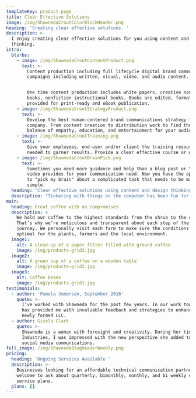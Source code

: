 ```yaml
---
templateKey: product-page
title: Clear Effective Solutions
image: /img/ShawnedaCroutColorBlockHeader.png
heading: 'Creating clear effective solutions. '
description: >-
  I enjoy creating clear effective solutions for you using content and design
  thinking.
intro:
  blurbs:
    - image: /img/ShawnedaCroutContentProduct.png
      text: >-
        Content production including full lifecycle digital brand communication
        campaigns including written, visual, video, and audio content. 


        One time content production includes white papers, creative nonfiction
        books, nonfiction instructional books. Books are edited, formatted, and
        provided for print-ready and eBook publication. 
    - image: /img/ShawnedaCroutStrategyProduct.png
      text: >-
        Develop the best human-centered brand communications strategy for your
        company. From content creation to distribution work to find the right
        balance of empathy, education, and entertainment for your audience. 
    - image: /img/ShawnedaCroutTraining.png
      text: >-
        Give your employees, end-user and/or client the training resources
        needed to garner results. Provide a clear effective course or guide. 
    - image: /img/ShawnedaCroutBrainPick.png
      text: >-
        Sometimes you need more guidance and help than a blog post or YouTube
        video provides for your communication need. Now you have the opportunity
        to "pick my brain" about a complicated task that needs to be made
        simple. 
  heading: 'Clear effective solutions using content and design thinking. '
  description: "Tinkering with things on the computer has been fun for me since I sat in front of an MS-Dos monitor in elementary school. Don't ask if I died from dysentery on the Oregon Trail. I'll never tell \U0001F609.\n\n​Please do enquire about the importance of human first design-thinking when creating content and resources for employees, stakeholders, and customers. Investing in a customized plan to prevent and resolve technical communication challenges distinguishes your brand from every other business in your industry. Keeping your workforce and customer first is how you leverage technology to benefit your staff and clients. Memorable brands use clear effective solutions to benefit everyone involved."
main:
  heading: Great coffee with no compromises
  description: >
    We hold our coffee to the highest standards from the shrub to the cup.
    That’s why we’re meticulous and transparent about each step of the coffee’s
    journey. We personally visit each farm to make sure the conditions are
    optimal for the plants, farmers and the local environment.
  image1:
    alt: A close-up of a paper filter filled with ground coffee
    image: /img/products-grid3.jpg
  image2:
    alt: A green cup of a coffee on a wooden table
    image: /img/products-grid2.jpg
  image3:
    alt: Coffee beans
    image: /img/products-grid1.jpg
testimonials:
  - author: 'Pamela Jemerson, September 2016'
    quote: >-
      I've worked with Shawneda for the past few years. In our work together she
      has provided me with invaluable feedback and strategies to enhance my
      newly formed LLC. 
  - author: Gisela Clark
    quote: >-
      Shawneda is a woman with foresight and creativity. During her time at Ace
      Industries, I was impressed with the new perspective she added to their
      social media communications. 
full_image: /img/ShawnedaBlogHeaderWeebly.png
pricing:
  heading: 'Ongoing Services Available '
  description: >-
    Businesses looking for an affordable technical communication partner are
    welcome to ask about quarterly, bimonthly, monthly, and bi weekly content
    service plans. 
  plans: []
---
```


